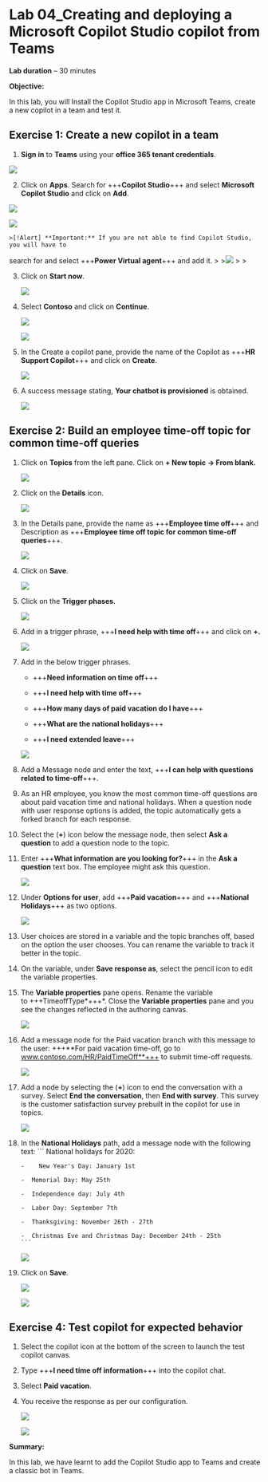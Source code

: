 ﻿# **Lab 04_Creating and deploying a Microsoft Copilot Studio copilot from Teams**

**Lab duration** – 30 minutes

**Objective:**

In this lab, you will Install the Copilot Studio app in Microsoft Teams,
create a new copilot in a team and test it.

## **Exercise 1: Create a new copilot in a team**

1.  **Sign in** to **Teams** using your **office 365 tenant credentials**.

   ![](./media/image2.png)

2.  Click on **Apps**. Search for +++**Copilot Studio**+++ and select
    **Microsoft Copilot Studio** and click on **Add**.

   ![](./media/image3.png)

   ![](./media/image4.png)

    >[!Alert] **Important:** If you are not able to find Copilot Studio, you will have to
search for and select +++**Power Virtual agent**+++ and add it.
    >
    >![](./media/img31.png)
    >
    >[](./media/img32.png)

3.  Click on **Start now**.

    ![](./media/image5.png)
    
4.  Select **Contoso** and click on **Continue**.

    ![](./media/image6.png)

    ![](./media/image7.png)

5.  In the Create a copilot pane, provide the name of the Copilot as
    +++**HR Support Copilot**+++ and click on **Create**.

    ![](./media/image8.png)

6.  A success message stating, **Your chatbot is provisioned** is
    obtained.

    ![](./media/image9.png)

## **Exercise 2: Build an employee time-off topic for common time-off queries**

1.  Click on **Topics** from the left pane. Click on **+ New topic -\>
    From blank.**

    ![](./media/image10.png)

2.  Click on the **Details** icon.

     ![](./media/image11.png)

3.  In the Details pane, provide the name as +++**Employee time off**+++
    and Description as +++**Employee time off topic for common time-off
    queries**+++.

     ![](./media/image12.png)

4.  Click on **Save**.

     ![](./media/image13.png)

5.  Click on the **Trigger phases.**

     ![](./media/image14.png)

6.  Add in a trigger phrase, +++**I need help with time off**+++ and
    click on **+.**

    ![](./media/image15.png")

7.  Add in the below trigger phrases.

    - +++**Need information on time off**+++
    
    - +++**I need help with time off**+++
    
    - +++**How many days of paid vacation do I have**+++
    
    - +++**What are the national holidays**+++
    
    - +++**I need extended leave**+++

    ![](./media/image16.png)

8.  Add a Message node and enter the text, +++**I can help with questions
    related to time-off**+++.

9.  As an HR employee, you know the most common time-off questions are
    about paid vacation time and national holidays. When a question node
    with user response options is added, the topic automatically gets a
    forked branch for each response.

10. Select the (**+**) icon below the message node, then select **Ask a
    question** to add a question node to the topic.

11. Enter +++**What information are you looking for?**+++ in the **Ask a
    question** text box. The employee might ask this question.

    ![](./media/image17.png)

12. Under **Options for user**, add +++**Paid
    vacation**+++ and +++**National Holidays**+++ as two options.

    ![](./media/image18.png)
       
13. User choices are stored in a variable and the topic branches off,
    based on the option the user chooses. You can rename the variable to
    track it better in the topic.

14. On the variable, under **Save response as**, select the pencil icon
    to edit the variable properties.

15. The **Variable properties** pane opens. Rename the variable
    to +++TimeoffType*+++*. Close the **Variable properties** pane and
    you see the changes reflected in the authoring canvas.

    ![](./media/image19.png)

16. Add a message node for the Paid vacation branch with this message to
    the user: +++**For paid vacation time-off, go to
    www.contoso.com/HR/PaidTimeOff**+++ to submit time-off requests.

    ![](./media/image20.png)

17. Add a node by selecting the (**+**) icon to end the conversation
    with a survey. Select **End the conversation**, then **End with
    survey**. This survey is the customer satisfaction survey prebuilt
    in the copilot for use in topics.

       ![](./media/image21.png)

18. In the **National Holidays** path, add a message node with the
    following text:
        ```
        National holidays for 2020:
        
        -    New Year's Day: January 1st
        
        -  Memorial Day: May 25th
        
        -  Independence day: July 4th
        
        -  Labor Day: September 7th
        
        -  Thanksgiving: November 26th - 27th
        
        -  Christmas Eve and Christmas Day: December 24th - 25th
        ```

       ![](./media/image22.png)

20. Click on **Save**.

       ![](./media/image23.png)

       ![](./media/image24.png)

## **Exercise 4: Test copilot for expected behavior**

1.  Select the copilot icon at the bottom of the screen to launch the
    test copilot canvas.

2.  Type +++**I need time off information**+++ into the copilot chat.

3.  Select **Paid vacation**.

4.  You receive the response as per our configuration.

       ![](./media/image25.png)
       
       ![](./media/image26.png)

**Summary:**

In this lab, we have learnt to add the Copilot Studio app to Teams and create a classic bot in Teams.
